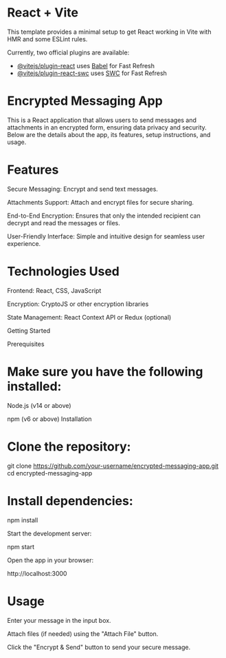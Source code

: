 # React + Vite

This template provides a minimal setup to get React working in Vite with HMR and some ESLint rules.

Currently, two official plugins are available:

- [@vitejs/plugin-react](https://github.com/vitejs/vite-plugin-react/blob/main/packages/plugin-react/README.md) uses [Babel](https://babeljs.io/) for Fast Refresh
- [@vitejs/plugin-react-swc](https://github.com/vitejs/vite-plugin-react-swc) uses [SWC](https://swc.rs/) for Fast Refresh
# Encrypted Messaging App

This is a React application that allows users to send messages and attachments in an encrypted form, ensuring data privacy and security. Below are the details about the app, its features, setup instructions, and usage.

# Features

Secure Messaging: Encrypt and send text messages.

Attachments Support: Attach and encrypt files for secure sharing.

End-to-End Encryption: Ensures that only the intended recipient can decrypt and read the messages or files.

User-Friendly Interface: Simple and intuitive design for seamless user experience.

# Technologies Used

Frontend: React, CSS, JavaScript

Encryption: CryptoJS or other encryption libraries

State Management: React Context API or Redux (optional)

Getting Started

Prerequisites

# Make sure you have the following installed:

Node.js (v14 or above)

npm (v6 or above)
Installation

# Clone the repository:

git clone https://github.com/your-username/encrypted-messaging-app.git
cd encrypted-messaging-app

# Install dependencies:

npm install

Start the development server:

npm start

Open the app in your browser:

http://localhost:3000

# Usage

Enter your message in the input box.

Attach files (if needed) using the "Attach File" button.

Click the "Encrypt & Send" button to send your secure message.
